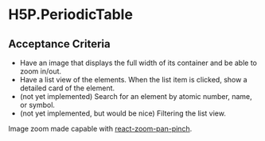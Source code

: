 # H5P.PeriodicTable
## Acceptance Criteria
- Have an image that displays the full width of its container and be able to zoom in/out. 
- Have a list view of the elements. When the list item is clicked, show a detailed card of the element.
- (not yet implemented) Search for an element by atomic number, name, or symbol. 
- (not yet implemented, but would be nice) Filtering the list view. 

Image zoom made capable with [react-zoom-pan-pinch](https://www.npmjs.com/package/react-zoom-pan-pinch).

